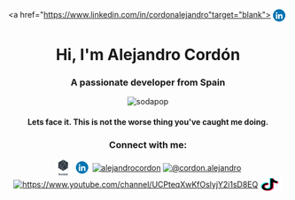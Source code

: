 <!-- Help Edit this file with https://rahuldkjain.github.io/gh-profile-readme-generator/ -->

<a href="https://www.linkedin.com/in/cordonalejandro"target="blank"><img align="center" src="linkedin.gif" alt="alejandrocordon" height="30" width="30" /></a>

<h1 align="center">Hi, I'm Alejandro Cordón</h1>

<h3 align="center">A passionate developer from Spain</h3>

<p align="center"> <img src="https://komarev.com/ghpvc/?username=sodapop&label=Profile%20views&color=0e75b6&style=flat" alt="sodapop" /> </p>

<h4 align="center"> Lets face it. This is not the worse thing you've caught me doing. </h4>

<!-- <p align="left"> <a href="https://github.com/ryo-ma/github-profile-trophy"><img src="https://github-profile-trophy.vercel.app/?username=sodapop" alt="sodapop" /></a> </p> 

- 🌱 I’m currently learning **about life.**

-->

<h3 align="center">Connect with me:</h3>
<p align="center">
<a href="https://alejandrocordon.com" target="blank"><img align="center" src="randomlogo.png" alt="https://alejandrocordon.com" height="30" width="30" /></a>
<a href="https://www.linkedin.com/in/cordonalejandro"target="blank"><img align="center" src="linkedin.gif" alt="alejandrocordon" height="30" width="30" /></a>
<a href="https://stackoverflow.com/users/alejandrocordon" target="blank"><img align="center" src="https://raw.githubusercontent.com/rahuldkjain/github-profile-readme-generator/master/src/images/icons/Social/stack-overflow.svg" alt="alejandrocordon" height="30" width="40" /></a>
<a href="https://medium.com/@cordon.alejandro" target="blank"><img align="center" src="https://raw.githubusercontent.com/rahuldkjain/github-profile-readme-generator/master/src/images/icons/Social/medium.svg" alt="@cordon.alejandro" height="30" width="40" /></a>
<a href="https://www.youtube.com/channel/UCPteqXwKfOslyjY2i1sD8EQ" target="blank"><img align="center" src="https://raw.githubusercontent.com/rahuldkjain/github-profile-readme-generator/master/src/images/icons/Social/youtube.svg" alt="https://www.youtube.com/channel/UCPteqXwKfOslyjY2i1sD8EQ" height="30" width="40" /></a>
<a href="https://www.tiktok.com/@cordonalejandro" target="blank"><img align="center" src="tiktok.svg" alt="https://tiktok.com/@random__projects" height="30" width="40" /></a>
</p>


<!--<p><img align="left" src="https://github-readme-stats.vercel.app/api/top-langs?username=sodapop&show_icons=true&locale=en&layout=compact" alt="sodapop" /></p>
<p>&nbsp;<img align="center" src="https://github-readme-stats.vercel.app/api?username=sodapop&show_icons=true&locale=en" alt="sodapop" /></p>
<p><img align="center" src="https://github-readme-streak-stats.herokuapp.com/?user=sodapop&" alt="sodapop" /></p>-->


<!--
**sodapop/sodapop** is a ✨ _special_ ✨ repository because its `README.md` (this file) appears on your GitHub profile.

Here are some ideas to get you started:

- 🔭 I’m currently working on ...
- 🌱 I’m currently learning ...
- 👯 I’m looking to collaborate on ...
- 🤔 I’m looking for help with ...
- 💬 Ask me about ...
- 📫 How to reach me: ...
- 😄 Pronouns: ...
- ⚡ Fun fact: ...
-->
